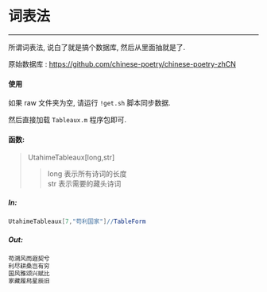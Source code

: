 # 词表法

---

所谓词表法, 说白了就是搞个数据库, 然后从里面抽就是了.

原始数据库 : https://github.com/chinese-poetry/chinese-poetry-zhCN

#### 使用

如果 raw 文件夹为空, 请运行 `!get.sh` 脚本同步数据.

然后直接加载 `Tableaux.m` 程序包即可.

#### 函数: 

> UtahimeTableaux[long,str]
>> long 表示所有诗词的长度\
>> str 表示需要的藏头诗词


##### In: 
```mathematica
UtahimeTableaux[7,"苟利国家"]//TableForm
```

##### Out:
```mathematica
苟溯风而遐契兮
利尽耕桑岂有穷
国风雅颂兴赋比
家藏履舄星辰旧
```